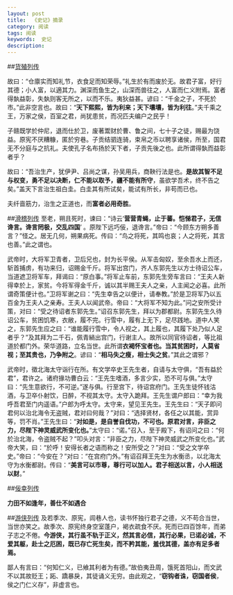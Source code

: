 ```yaml
---
layout: post
title:  《史记》摘录
category: 阅读
tags: 阅读
keywords:  史记
description: 
---
```



##[货殖列传](http://so.gushiwen.org/guwen/bookv_216.aspx)

故曰：“仓廪实而知礼节，衣食足而知荣辱。”礼生於有而废於无。故君子富，好行其德；小人富，以適其力。渊深而鱼生之，山深而兽往之，人富而仁义附焉。富者得埶益彰，失埶则客无所之，以而不乐。夷狄益甚。谚曰：“千金之子，不死於市。”此非空言也。故曰：“**天下熙熙，皆为利来；天下壤壤，皆为利往**。”夫千乘之王，万家之侯，百室之君，尚犹患贫，而况匹夫编户之民乎！

子赣既学於仲尼，退而仕於卫，废著鬻财於曹、鲁之间，七十子之徒，赐最为饶益。原宪不厌糟糠，匿於穷巷。子贡结驷连骑，束帛之币以聘享诸侯，所至，国君无不分庭与之抗礼。夫使孔子名布扬於天下者，子贡先後之也。此所谓得埶而益彰者乎？

故曰：“吾治生产，犹伊尹、吕尚之谋，孙吴用兵，商鞅行法是也。**是故其智不足与权变，勇不足以决断，仁不能以取予，疆不能有所守**，虽欲学吾术，终不告之矣。”盖天下言治生祖白圭。白圭其有所试矣，能试有所长，非苟而已也。

夫纤啬筋力，治生之正道也，而**富者必用奇胜**。

##[滑稽列传](http://so.gushiwen.org/guwen/bookv_213.aspx)
至老，朔且死时，谏曰：“诗云‘**营营青蝇，止于蕃。恺悌君子，无信谗言。谗言罔极，交乱四国**’ 。原陛下远巧佞，退谗言。”帝曰：“今顾东方朔多善言？”怪之。居无几何，朔果病死。传曰：“鸟之将死，其鸣也哀；人之将死，其言也善。”此之谓也。

武帝时，大将军卫青者，卫后兄也，封为长平侯。从军击匈奴，至余吾水上而还，斩首捕虏，有功来归，诏赐金千斤。将军出宫门，齐人东郭先生以方士待诏公车，当道遮卫将军车，拜谒曰：“原白事。”将军止车前，东郭先生旁车言曰：“王夫人新得幸於上，家贫。今将军得金千斤，诚以其半赐王夫人之亲，人主闻之必喜。此所谓奇策便计也。”卫将军谢之曰：“先生幸告之以便计，请奉教。”於是卫将军乃以五百金为王夫人之亲寿。王夫人以闻武帝。帝曰：“大将军不知为此。”问之安所受计策，对曰：“受之待诏者东郭先生。”诏召东郭先生，拜以为郡都尉。东郭先生久待诏公车，贫困饥寒，衣敝，履不完。行雪中，履有上无下，足尽践地。道中人笑之，东郭先生应之曰：“谁能履行雪中，令人视之，其上履也，其履下处乃似人足者乎？”及其拜为二千石，佩青緺出宫门，行谢主人。故所以同官待诏者，等比祖道於都门外。荣华道路，立名当世。此所谓**衣褐怀宝者也。当其贫困时，人莫省视；至其贵也，乃争附之**。谚曰：“**相马失之瘦，相士失之贫**。”其此之谓邪？

武帝时，徵北海太守诣行在所。有文学卒史王先生者，自请与太守俱，“吾有益於君”，君许之。诸府掾功曹白云：“王先生嗜酒，多言少实，恐不可与俱。”太守曰：“先生意欲行，不可逆。”遂与俱。行至宫下，待诏宫府门。王先生徒怀钱沽酒，与卫卒仆射饮，日醉，不视其太守。太守入跪拜。王先生谓户郎曰：“幸为我呼吾君至门内遥语。”户郎为呼太守。太守来，望见王先生。王先生曰：“天子即问君何以治北海令无盗贼，君对曰何哉？”对曰：“选择贤材，各任之以其能，赏异等，罚不肖。”王先生曰：“**对如是，是自誉自伐功，不可也。原君对言，非臣之力，尽陛下神灵威武所变化也。**”太守曰：“诺。”召入，至于殿下，有诏问之曰：“何於治北海，令盗贼不起？”叩头对言：“非臣之力，尽陛下神灵威武之所变化也。”武帝大笑，曰：“於呼！安得长者之语而称之！安所受之？”对曰：“受之文学卒史。”帝曰：“今安在？”对曰：“在宫府门外。”有诏召拜王先生为水衡丞，以北海太守为水衡都尉。传曰：“**美言可以市尊，尊行可以加人。君子相送以言，小人相送以财**。”

##[佞幸列传](http://so.gushiwen.org/guwen/bookv_212.aspx)

**力田不如逢年，善仕不如遇合**

##[游侠列传](http://so.gushiwen.org/guwen/bookv_213.aspx)
及若季次、原宪，闾巷人也，读书怀独行君子之德，义不苟合当世，当世亦笑之。故季次、原宪终身空室蓬户，褐衣疏食不厌。死而已四百馀年，而弟子志之不倦。**今游侠，其行虽不轨于正义，然其言必信，其行必果，已诺必诚，不爱其躯，赴士之厄困，既已存亡死生矣，而不矜其能，羞伐其德，盖亦有足多者焉。**

鄙人有言曰：“何知仁义，已飨其利者为有德。”故伯夷丑周，饿死首阳山，而文武不以其故贬王；跖、蹻暴戾，其徒诵义无穷。由此观之，“**窃钩者诛，窃国者侯**，侯之门仁义存”，非虚言也。



